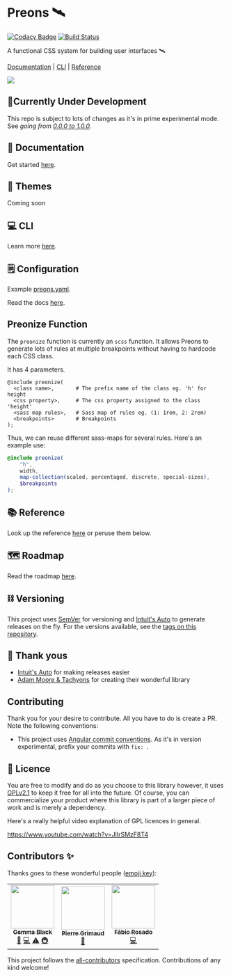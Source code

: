 # Preons 🛰

[![Codacy Badge](https://api.codacy.com/project/badge/Grade/4a72e3d4b17b48c7a7bd14c208dd3636)](https://app.codacy.com/gh/preons/preons?utm_source=github.com&utm_medium=referral&utm_content=preons/preons&utm_campaign=Badge_Grade)
[![Build Status](https://travis-ci.com/preons/preons.svg?branch=master)](https://travis-ci.com/preons/preons)

A functional CSS system for building user interfaces 🛰

[Documentation](#-documentation) | [CLI](#-cli) | [Reference](#-reference)

![](docs/notes/images/preons-tech.png)

## 🔬Currently Under Development

This repo is subject to lots of changes as it's in prime experimental mode. See _going from [0.0.0 to 1.0.0](/docs/notes/2020-05.md#experimental-mode)_.

## 🚀 Documentation

Get started [here](https://www.preons.co/learn).

## 💠 Themes

Coming soon

## 💻 CLI

Learn more [here](https://www.preons.co/learn/cli/installation).

## 🗒 Configuration

Example [preons.yaml](/config/preons.yaml).

Read the docs [here](https://preons.co/learn/cli/generate).

## Preonize Function

The `preonize` function is currently an `scss` function. It allows Preons to generate lots of rules at multiple breakpoints without having to hardcode each CSS class.

It has 4 parameters.

```plain
@include preonize(
  <class name>,       # The prefix name of the class eg. 'h' for height
  <css property>,     # The css property assigned to the class 'height'
  <sass map rules>,   # Sass map of rules eg. (1: 1rem, 2: 2rem)
  <breakpoints>       # Breakpoints
);
```

Thus, we can reuse different sass-maps for several rules. Here's an example use:

```scss
@include preonize(
    "h",
    width,
    map-collection(scaled, percentaged, discrete, special-sizes),
    $breakpoints
);
```

## 📚 Reference

Look up the reference [here](https://preons.netlify.app/search) or peruse them below.

## 🗺️ Roadmap

Read the roadmap [here](https://preons.co/articles/roadmap).

## ⛓ Versioning

This project uses [SemVer](http://semver.org/) for versioning and [Intuit's Auto](https://intuit.github.io/auto/) to generate releases on the fly. For the versions available, see the [tags on this repository](https://github.com/preons/preons/tags).

## 🙌 Thank yous

-   [Intuit's Auto](https://intuit.github.io/auto/) for making releases easier
-   [Adam Moore & Tachyons](https://tachyons.io/) for creating their wonderful library

## Contributing

Thank you for your desire to contribute. All you have to do is create a PR. Note the following conventions:

-   This project uses [Angular commit conventions](https://github.com/conventional-changelog/commitlint/tree/master/@commitlint/config-angular). As it's in version experimental, prefix your commits with `fix: `.

## 🔖 Licence

You are free to modify and do as you choose to this library however, it uses [GPLv2.1](#LICENSE) to keep it free for all into the future. Of course, you can commercialize your product where this library is part of a larger piece of work and is merely a dependency.

Here's a really helpful video explanation of GPL licences in general.

https://www.youtube.com/watch?v=JlIrSMzF8T4

## Contributors ✨

Thanks goes to these wonderful people ([emoji key](https://allcontributors.org/docs/en/emoji-key)):

<!-- ALL-CONTRIBUTORS-LIST:START - Do not remove or modify this section -->
<!-- prettier-ignore-start -->
<!-- markdownlint-disable -->
<table>
  <tr>
    <td align="center"><a href="http://getrentr.com"><img src="https://avatars0.githubusercontent.com/u/4562670?v=4?s=100" width="100px;" alt=""/><br /><sub><b>Gemma Black</b></sub></a><br /><a href="https://github.com/preons/preons/commits?author=gemmadlou" title="Documentation">📖</a> <a href="https://github.com/preons/preons/commits?author=gemmadlou" title="Code">💻</a> <a href="https://github.com/preons/preons/commits?author=gemmadlou" title="Tests">⚠️</a> <a href="#infra-gemmadlou" title="Infrastructure (Hosting, Build-Tools, etc)">🚇</a></td>
    <td align="center"><a href="https://github.com/pgrimaud"><img src="https://avatars1.githubusercontent.com/u/1866496?v=4?s=100" width="100px;" alt=""/><br /><sub><b>Pierre Grimaud</b></sub></a><br /><a href="https://github.com/preons/preons/commits?author=pgrimaud" title="Documentation">📖</a></td>
    <td align="center"><a href="https://fabiorosado.dev/"><img src="https://avatars0.githubusercontent.com/u/3131401?v=4?s=100" width="100px;" alt=""/><br /><sub><b>Fábio Rosado</b></sub></a><br /><a href="https://github.com/preons/preons/commits?author=FabioRosado" title="Code">💻</a></td>
  </tr>
</table>

<!-- markdownlint-restore -->
<!-- prettier-ignore-end -->

<!-- ALL-CONTRIBUTORS-LIST:END -->

This project follows the [all-contributors](https://github.com/all-contributors/all-contributors) specification. Contributions of any kind welcome!
